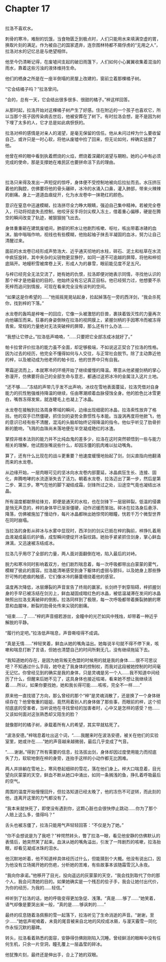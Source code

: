 # Chapter 17

<br>
拉洛不喜欢水。

刺骨的寒冷，难耐的饥饿，当食物匮乏到极点时，人们只能用水来填满空虚的胃，换取片刻的满足。作为被自己的国家遗弃，连奈图林特都不屑俘虏的“无用之人”，拉洛对水的记忆总是与绝望相伴。

他至今仍清晰记得，在废墟间支起的破旧雨篷下，人们如何小心翼翼收集着混浊的雨水，靠着这些污浊的液体维持生命。

他们的栖身之所是在一座半倒塌的房屋上改建的，窗前立着那棵橘子树。

“它会结橘子吗？”拉洛曾问。

“会的，总有一天，它会结出很多很多、很甜的橘子。”梓这样回答。

从那时起，拉洛开始对这棵橘子树产生了好感。住在附近的一个孩子也喜欢它，所以当那个孩子因传染病去世后，他被安葬在了树下。有时拉洛会想，是不是因为树下埋了太多的人，它才总是如此病恹恹的。

拉洛对梓的感情是对亲人的渴望，是毫无保留的信任。他从未问过梓为什么要收留自己，或许只是一时心软，将他从废墟中捡了回来，但无论如何，梓确实拯救了他。

他曾在梓的眼中看到执着燃烧的火焰，燃烧着深藏的渴望与期盼。她的心中有必须完成的使命，那是支撑她在难民区也要拼命活下去的理由。

<br>

拉洛只来得及发出一声短促的惊呼，身体便不受控制地被向后拉扯而去。水压挤压着他的胸腔，仿佛要将他的骨头碾碎，冰冷的水涌入口鼻，灌入肺部，带来火辣辣的剧痛。身上一道道血痕绽开，化为水龙卷中一抹艳红的颜色。

意识在窒息中迅速模糊，拉洛拼尽全力睁大眼睛，强迫自己集中精神。若被完全卷入，行动将彻底失去控制，他咬牙反手将剑尖楔入冻土，借着重心偏移，硬是在腾空的瞬间改变了轨迹，被狠狠抛飞出去。

身体重重砸在建筑废墟间，肺部的积水让他剧烈咳嗽、呕吐，咳出带着冰碴的血沫。脑中嗡嗡作响，视线也有些模糊，他抬起袖子抹去半凝固的血冰，努力让自己清醒过来。

面前的水龙卷已经形成声势浩大、近乎通天彻地的水柱，碎石、泥土和枯草在水流中疯狂旋转，其中夹杂的尖锐物更显狰狞，如同一道不可逾越的屏障，将他和梓彻底隔开。地幔积雪被席卷上天，形成人为的暴雪，眼前能见度不足五尺。

与梓已经完全无法交流了，她有她的仇恨，拉洛即便对她表示同情，寻找他认识的那个梓才是他最初的目的，他始终没有忘记真正目标。他已经努力过，他想要不杀死梓而追问到情报，可现在看来完全没有谈判的空间。

“如果这是你希望的……”他摇摇晃晃站起身，捡起掉落在一旁的西洋剑，“我会杀死你，找到梓的下落。”

水龙卷的轰鸣是梓唯一的回应，它像一头被激怒的巨兽，裹挟着毁灭性的力量再次向他碾压而来。狂暴的身姿倒映在拉洛的视网膜上，紧握剑柄的手因寒冷而被冻得青紫，常规的力量绝对无法突破梓的屏障，那么还有什么办法……

“我想让它停止。”拉洛低声喃喃，“……只要把它全部冻成冰就好了。”

帕卡拉曾评价拉洛的能力虽不全面，却足够极端，不如说这正契合了拉洛的性格。因为过去的经历，他完全不懂得如何与人交往，与正常社会脱节。除了主动靠近他的梓，以及被动成为他老师的帕卡拉，他的世界中只有自我。

寒霜逆流而上，本就寒冷的环境开始了继续缓慢的降温。寒意从他紧握剑柄的掌心弥漫开，仿佛要将自己的全部生命与意志，都通过这把冰冷的金属注入这片土地。

“还不够……”冻结的声带几乎发不出声响，冰纹在雪地表面蔓延，拉洛凭借对自身能力的抗性勉强维持降温的继续，任由寒潮顺着血脉侵蚀全身。他的脸色比冰雪更白，嘴唇冻得发紫，就连睫毛上也凝上了冰晶。

水龙卷在接触到拉洛周身寒域的瞬间，边缘出现细密的冰晶，拉洛索性放弃了格挡，他的双手已然僵硬，抓住剑的姿势全靠惯性与本能。当漩涡再度将他掀飞，他的意识已经有些不清醒，混沌的头脑却始终记得降温的指令。他似乎听见了肋骨折断的脆响，飞溅的血珠尚未落地便在半空凝成艳红的冰渣。

掌控非根本法则的能力并不比纯血鬼的差多少，拉洛在这时突然顿悟到一些与能力相关的理解，他试图张嘴说些什么，却因冻僵的肌肉难以扯动嘴角。

算了，还有什么比现在的战斗更重要？他速度缓慢地抬起了剑，剑尖直指向他翻涌而来的水龙卷。

从边缘开始，一层肉眼可见的坚冰向水龙卷内部蔓延，冰晶疯狂生长、连接、固化，奔腾咆哮的水流逐渐失去了活力。朝着水龙卷，拉洛迈出了第一步，然后是第二步、第三步。寒气在他的脚下凝结成霜，剑锋所过之处，沿途空气竟也凝结出冰晶。

所有温度都献祭给锋刃，即便是通天的水柱，也在剑锋下一层层碎裂。低温的侵袭是悄无声息的，梓的身体早已渐渐僵硬，动作迟缓而笨拙。碎冰在拉洛身后悬浮、降落，仿佛被施加了慢动作，每片冰晶都映出她惊愕的眼瞳，恍若千万个微型世界在同时崩塌。

当拉洛的身影从碎冰与水雾中显现时，西洋剑的剑尖已抵在梓的胸前，梓挣扎着用血液凝成最后的护盾，成型瞬间便绽开冰裂纹路。她抬手紧紧抓住剑身，掌心鲜血淋漓，又迅速被冻结成冰。

拉洛几乎用尽了全部的力量，两人面对面翻倒在地，陷入最后的对峙。

脱力和寒冷同时影响着双方，他们剧烈喘息着，每一次呼吸都带出白蒙蒙的雾气，模糊了彼此的面容。拉洛能清晰感受到身下躯体的虚弱与颤抖，以及她身上那些狰狞可怖的疤痕的触感，它们像冰冷的藤蔓缠绕着他的感官。

温度再次降低，冰层爆裂的声音宣告了终局的赢家。长剑终于刺穿阻碍，梓抓握剑身的手早已被冻结在剑刃上，鲜血凝固成暗红色的冰晶，被低温凝滞在发间的冰晶映照出拉洛支离破碎的倒影。拉洛同样到了极限，每一次呼吸都带着撕裂肺腑的寒意和血腥味，断裂的肋骨处传来尖锐的剧痛。

“结束……了……”梓的声音细若游丝，金瞳中的光芒如风中残烛，却带着一种近乎解脱的平静。

“履行约定吧。”拉洛低声喘息，声音嘶哑得不成调。

“真是无情……”梓轻笑着，鲜血从她的嘴角溢出。她每说半句就不得不停下来，咳嗽和喘息打断了言语，但她也清楚自己的时间所剩无几，没有继续拖延下去。

“我知道她的存在，是因为她背叛无色盟的时候用的就是我的身体……很不可思议吧？不知通过什么手段，她夺走了我身体的控制权，而我对这段被她控制的时间毫无记忆。你曾经见到的确实是我的身体，只是灵魂是另一个人……我不知道中间经历了什么，但醒来后她不见了，这具身体也接近枯竭，看来她不想让我继续活着……所以，如果你要找她，她和我长得可能……咳咳，完全不一样……”

原来他一直找错了方向，那么曾经的那个“梓”是灵魂消散了，还是换了一个身体继续存在？他曾敬重的姐姐，竟然用着别人的身体做了那些事，而眼前的梓，这个彻彻底底的受害者，当听说他在寻找曾经的加害者时，心中又是怎样的感受？他……又该如何面对这张熟悉却又陌生的脸？

就像那时的橘子树，承载着所有人的希望，其实早就枯死了。

“波洛安德。”梓喘息着吐出这个词，“……我醒来时在波洛安德，被关在他们的实验室里，她或许在……”她的声音越来越微弱，最后几乎变成了气音。

“……谢谢。”得到了所有需要的信息，拉洛拔出剑，身体却因过度使用能力而彻底失了力，软软地倒在梓的身旁，连抬手这样的小动作都无比困难。

两人并排躺在雪地上，寒风卷起细碎的雪花，落在他们身上。梓大口喘息着，目光望向灰蒙蒙的天空，鲜血不断从她口中涌出，如同一条搁浅的鱼，挣扎着呼吸最后的空气。

周围的温度开始慢慢回升，但拉洛知道已经太晚了，他的冻伤不可逆转，而此刻的他，连离开这里的力气都没有了。

“我本来就快死了，即使没有遇到你，这颗心脏也会很快停止跳动……你为了那个人赔上这么多，值得吗？”

舌头也被冻僵了，拉洛只能用气声轻轻回答：“不仅是为了她。”

“你不会想说是为了我吧？”梓愕然转头，瞥了拉洛一眼，看见他安静的仿佛默认的表情后，她突然笑了起来。血沫从她的嘴角溢出，引发了一阵剧烈的咳嗽，拉洛抬眼，却看见凝成冰珠的泪水。

他沉默地听着，他不知道梓具体经历过什么，但能猜到个大概。他没有说出口，因为他没有立场揭开她的伤疤，分析她的苦难，有些故事本该随霜雪沉入永夜。

“我向你承诺。”他移开了目光，投向遥远的灰蒙蒙的天空，“我会找到取代了你的那个人，我会问清她的目的。如果她确实是一个残忍的侩子手，我会让她付出代价，为你的经历，为我的……轻信。”

梓听到了拉洛的话，她的呼吸变得更加急促、浅薄。“真是……够了……”她笑着，语气却像是要哭出来一般，“真的是……够讽刺的……”

最终的叹息随着洛佩察的雪一起落下，拉洛听见了生命消逝的声音。“谢谢，至少……”她低声呢喃着，未竟的尾音被来自北地的风绞成冰屑，与漫天霰雪一同化作永恒沉默的墓碑。

转头，拉洛看着熟悉的面容，安静得仿佛刚刚陷入沉睡。曾经鲜活的眼眸中没有任何生机，只余一片空洞，瞳孔覆上一层晶莹的碎冰。

他犹豫片刻，最终还是伸出手，合上了她的双眼。
